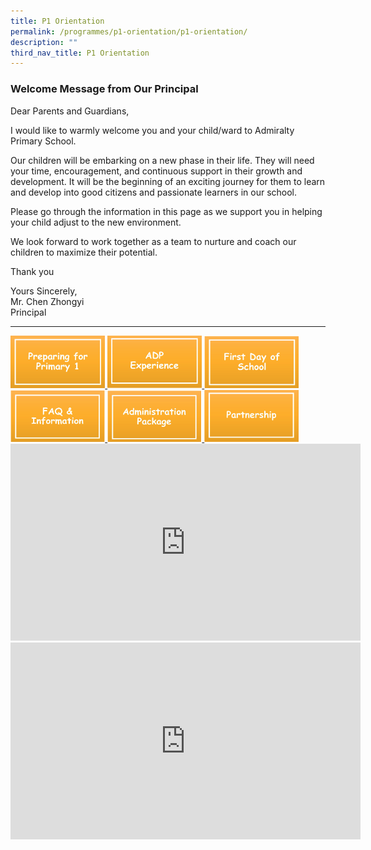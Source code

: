 ```yaml
---
title: P1 Orientation
permalink: /programmes/p1-orientation/p1-orientation/
description: ""
third_nav_title: P1 Orientation
---
```

### Welcome Message from Our Principal

Dear Parents and Guardians,  

I would like to warmly welcome you and your child/ward to Admiralty Primary School.&nbsp;

Our children will be embarking on a new phase in their life. They will need your time, encouragement, and continuous support in their growth and development. It will be the beginning of an exciting journey for them to learn and develop into good citizens and passionate learners in our school.

Please go through the information in this page as we support you in helping your child adjust to the new environment.&nbsp;

We look forward to work together as a team to nurture and coach our children to maximize their potential.

Thank you

Yours Sincerely, <br>
Mr. Chen Zhongyi <br>
Principal

***


<a href="https://ogp-admiraltypri-staging.netlify.app/programmes/p1-orientation/preparing-for-primary-1/">
	<img src="/images/preparing%20for%20primary%201.png" style="width:30%">
</a>

<a href="https://ogp-admiraltypri-staging.netlify.app/programmes/p1-orientation/adp-experience/">
	<img src="/images/ADP.png" style="width:30%">
</a>

<a href="https://ogp-admiraltypri-staging.netlify.app/programmes/p1-orientation/first-day-of-school/">
	<img src="/images/first%20day%20of%20school.png" style="width:30%">
</a>

<a href="https://ogp-admiraltypri-staging.netlify.app/programmes/p1-orientation/orientation-information/">
	<img src="/images/FAQ.png" style="width:30%">
</a>

<a href="https://ogp-admiraltypri-staging.netlify.app/programmes/p1-orientation/p1-administration-package/">
	<img src="/images/administration%20package.png" style="width:30%">
</a>

<a href="https://ogp-admiraltypri-staging.netlify.app/programmes/p1-orientation/partnership/">
	<img src="/images/partnership.png" style="width:30%">
</a>

<center><iframe width="560" height="315" src="https://www.youtube.com/embed/2x0qTnb_WzQ" title="YouTube video player" frameborder="0" allow="accelerometer; autoplay; clipboard-write; encrypted-media; gyroscope; picture-in-picture" allowfullscreen=""></iframe></center>

<center><iframe width="560" height="315" src="https://www.youtube.com/embed/x4Ccr0SecHM" title="YouTube video player" frameborder="0" allow="accelerometer; autoplay; clipboard-write; encrypted-media; gyroscope; picture-in-picture" allowfullscreen=""></iframe></center>